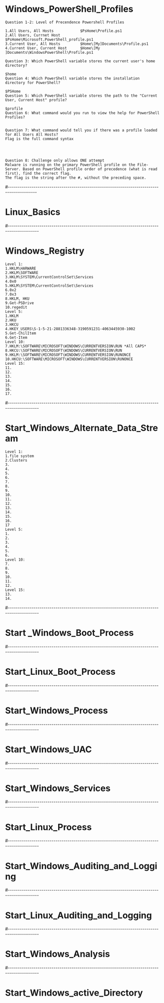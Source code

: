 
# Windows_PowerShell_Profiles

    Question 1-2: Level of Precendence Powershell Profiles
    
    1.All Users, All Hosts            $PsHome\Profile.ps1
    2.All Users, Currnet Host         $PsHome\Microsoft.PowerShell_profile.ps1
    3.Current User, All Hosts         $Home\[My]Documents\Profile.ps1
    4.Current User, Current Host      $Home\[My ]Documents\WindowsPowerShell\Profile.ps1

    Question 3: Which PowerShell variable stores the current user's home directory?
    
    $home
    Question 4: Which PowerShell variable stores the installation directory for PowerShell?
    
    $PSHome
    Question 5: Which PowerShell variable stores the path to the "Current User, Current Host" profile?

    $profile
    Question 6: What command would you run to view the help for PowerShell Profiles?


    Question 7: What command would tell you if there was a profile loaded for All Users All Hosts?
    Flag is the full command syntax


    
    
    Question 8: Challenge only allows ONE attempt
    Malware is running on the primary PowerShell profile on the File-Server. Based on PowerShell profile order of precedence (what is read first), find the correct flag.
    The flag is the string after the #, without the preceding space.



#--------------------------------------------------------------------------------------------

# Linux_Basics

#---------------------------------------------------------------------------------------------

# Windows_Registry
    Level 1:
    1.HKLM\HARWARE
    2.HKLM\SOFTWARE
    3.HKLM\SYSTEM\CurrentControlSet\Services 
    4.0x0
    5.HKLM\SYSTEM\CurrentControlSet\Services
    6.0x2
    7.0x3
    8.HKLM, HKU
    9.Get-PSDrive
    10.regedit
    Level 5:
    1.HKLM
    2.HKU
    3.HKCU
    4.HKEY_USERS\S-1-5-21-2881336348-3190591231-4063445930-1002 
    5.Get-ChilItem
    6.Get-Item
    Level 10:
    7.HKLM:\SOFTWARE\MICROSOFT\WINDOWS\CURRENTVERSION\RUN *All CAPS*
    8.HKCU:\SOFTWARE\MICROSOFT\WINDOWS\CURRENTVERSION\RUN
    9.HKLM:\SOFTWARE\MICROSOFT\WINDOWS\CURRENTVERSION\RUNONCE
    10.HKCU:\SOFTWARE\MICROSOFT\WINDOWS\CURRENTVERSION\RUNONCE
    Level 15:
    11.
    12.
    13.
    14.
    15.
    16.
    17.
#---------------------------------------------------------------------------------------------

# Start_Windows_Alternate_Data_Stream
    Level 1:
    1.file system
    2.Clusters
    3.
    4.
    5.
    6.
    7.
    8.
    9.
    10.
    11.
    12.
    13.
    14.
    15.
    16.
    17
    Level 5:
    1.
    2.
    3.
    4.
    5.
    6.
    Level 10:
    7.
    8.
    9.
    10.
    11.
    12.
    Level 15:
    13.
    14.
#---------------------------------------------------------------------------------------------

# Start _Windows_Boot_Process

#---------------------------------------------------------------------------------------------
# Start_Linux_Boot_Process

#---------------------------------------------------------------------------------------------
# Start_Windows_Process

#---------------------------------------------------------------------------------------------
# Start_Windows_UAC

#---------------------------------------------------------------------------------------------
# Start_Windows_Services

#---------------------------------------------------------------------------------------------
# Start_Linux_Process

#---------------------------------------------------------------------------------------------
# Start_Windows_Auditing_and_Logging

#---------------------------------------------------------------------------------------------
# Start_Linux_Auditing_and_Logging

#---------------------------------------------------------------------------------------------
# Start_Windows_Analysis

#---------------------------------------------------------------------------------------------
# Start_Windows_active_Directory
